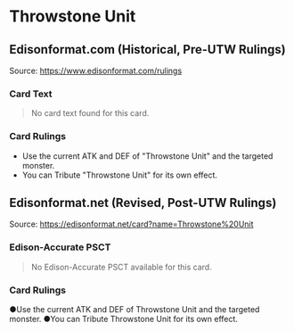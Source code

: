 # Throwstone Unit

## Edisonformat.com (Historical, Pre-UTW Rulings)

Source: https://www.edisonformat.com/rulings

### Card Text

> No card text found for this card.

### Card Rulings

*   Use the current ATK and DEF of "Throwstone Unit" and the targeted monster.
*   You can Tribute "Throwstone Unit" for its own effect.

## Edisonformat.net (Revised, Post-UTW Rulings)

Source: https://edisonformat.net/card?name=Throwstone%20Unit

### Edison-Accurate PSCT

> No Edison-Accurate PSCT available for this card.

### Card Rulings

●Use the current ATK and DEF of Throwstone Unit and the targeted monster.
●You can Tribute Throwstone Unit for its own effect.
            